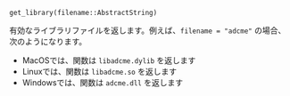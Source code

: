 ```
get_library(filename::AbstractString)
```

有効なライブラリファイルを返します。例えば、`filename = "adcme"` の場合、次のようになります。

  * MacOSでは、関数は `libadcme.dylib` を返します
  * Linuxでは、関数は `libadcme.so` を返します
  * Windowsでは、関数は `adcme.dll` を返します
